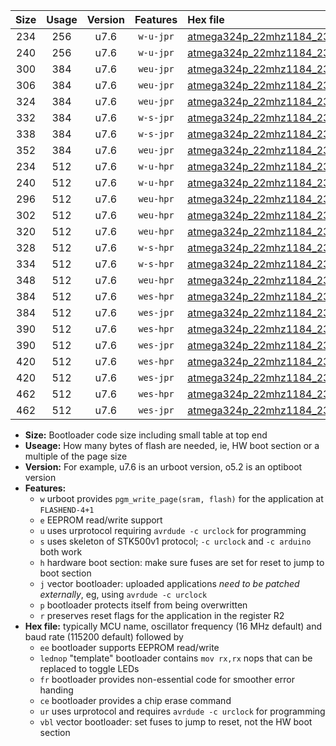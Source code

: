 |Size|Usage|Version|Features|Hex file|
|:-:|:-:|:-:|:-:|:--|
|234|256|u7.6|`w-u-jpr`|[atmega324p_22mhz1184_230400bps_ur_vbl.hex](https://raw.githubusercontent.com/stefanrueger/urboot/main//atmega324p_22mhz1184_230400bps_ur_vbl.hex)|
|240|256|u7.6|`w-u-jpr`|[atmega324p_22mhz1184_230400bps_lednop_ur_vbl.hex](https://raw.githubusercontent.com/stefanrueger/urboot/main//atmega324p_22mhz1184_230400bps_lednop_ur_vbl.hex)|
|300|384|u7.6|`weu-jpr`|[atmega324p_22mhz1184_230400bps_ee_ur_vbl.hex](https://raw.githubusercontent.com/stefanrueger/urboot/main//atmega324p_22mhz1184_230400bps_ee_ur_vbl.hex)|
|306|384|u7.6|`weu-jpr`|[atmega324p_22mhz1184_230400bps_ee_lednop_ur_vbl.hex](https://raw.githubusercontent.com/stefanrueger/urboot/main//atmega324p_22mhz1184_230400bps_ee_lednop_ur_vbl.hex)|
|324|384|u7.6|`weu-jpr`|[atmega324p_22mhz1184_230400bps_ee_lednop_fr_ur_vbl.hex](https://raw.githubusercontent.com/stefanrueger/urboot/main//atmega324p_22mhz1184_230400bps_ee_lednop_fr_ur_vbl.hex)|
|332|384|u7.6|`w-s-jpr`|[atmega324p_22mhz1184_230400bps_vbl.hex](https://raw.githubusercontent.com/stefanrueger/urboot/main//atmega324p_22mhz1184_230400bps_vbl.hex)|
|338|384|u7.6|`w-s-jpr`|[atmega324p_22mhz1184_230400bps_lednop_vbl.hex](https://raw.githubusercontent.com/stefanrueger/urboot/main//atmega324p_22mhz1184_230400bps_lednop_vbl.hex)|
|352|384|u7.6|`weu-jpr`|[atmega324p_22mhz1184_230400bps_ee_lednop_fr_ce_ur_vbl.hex](https://raw.githubusercontent.com/stefanrueger/urboot/main//atmega324p_22mhz1184_230400bps_ee_lednop_fr_ce_ur_vbl.hex)|
|234|512|u7.6|`w-u-hpr`|[atmega324p_22mhz1184_230400bps_ur.hex](https://raw.githubusercontent.com/stefanrueger/urboot/main//atmega324p_22mhz1184_230400bps_ur.hex)|
|240|512|u7.6|`w-u-hpr`|[atmega324p_22mhz1184_230400bps_lednop_ur.hex](https://raw.githubusercontent.com/stefanrueger/urboot/main//atmega324p_22mhz1184_230400bps_lednop_ur.hex)|
|296|512|u7.6|`weu-hpr`|[atmega324p_22mhz1184_230400bps_ee_ur.hex](https://raw.githubusercontent.com/stefanrueger/urboot/main//atmega324p_22mhz1184_230400bps_ee_ur.hex)|
|302|512|u7.6|`weu-hpr`|[atmega324p_22mhz1184_230400bps_ee_lednop_ur.hex](https://raw.githubusercontent.com/stefanrueger/urboot/main//atmega324p_22mhz1184_230400bps_ee_lednop_ur.hex)|
|320|512|u7.6|`weu-hpr`|[atmega324p_22mhz1184_230400bps_ee_lednop_fr_ur.hex](https://raw.githubusercontent.com/stefanrueger/urboot/main//atmega324p_22mhz1184_230400bps_ee_lednop_fr_ur.hex)|
|328|512|u7.6|`w-s-hpr`|[atmega324p_22mhz1184_230400bps.hex](https://raw.githubusercontent.com/stefanrueger/urboot/main//atmega324p_22mhz1184_230400bps.hex)|
|334|512|u7.6|`w-s-hpr`|[atmega324p_22mhz1184_230400bps_lednop.hex](https://raw.githubusercontent.com/stefanrueger/urboot/main//atmega324p_22mhz1184_230400bps_lednop.hex)|
|348|512|u7.6|`weu-hpr`|[atmega324p_22mhz1184_230400bps_ee_lednop_fr_ce_ur.hex](https://raw.githubusercontent.com/stefanrueger/urboot/main//atmega324p_22mhz1184_230400bps_ee_lednop_fr_ce_ur.hex)|
|384|512|u7.6|`wes-hpr`|[atmega324p_22mhz1184_230400bps_ee.hex](https://raw.githubusercontent.com/stefanrueger/urboot/main//atmega324p_22mhz1184_230400bps_ee.hex)|
|384|512|u7.6|`wes-jpr`|[atmega324p_22mhz1184_230400bps_ee_vbl.hex](https://raw.githubusercontent.com/stefanrueger/urboot/main//atmega324p_22mhz1184_230400bps_ee_vbl.hex)|
|390|512|u7.6|`wes-hpr`|[atmega324p_22mhz1184_230400bps_ee_lednop.hex](https://raw.githubusercontent.com/stefanrueger/urboot/main//atmega324p_22mhz1184_230400bps_ee_lednop.hex)|
|390|512|u7.6|`wes-jpr`|[atmega324p_22mhz1184_230400bps_ee_lednop_vbl.hex](https://raw.githubusercontent.com/stefanrueger/urboot/main//atmega324p_22mhz1184_230400bps_ee_lednop_vbl.hex)|
|420|512|u7.6|`wes-hpr`|[atmega324p_22mhz1184_230400bps_ee_lednop_fr.hex](https://raw.githubusercontent.com/stefanrueger/urboot/main//atmega324p_22mhz1184_230400bps_ee_lednop_fr.hex)|
|420|512|u7.6|`wes-jpr`|[atmega324p_22mhz1184_230400bps_ee_lednop_fr_vbl.hex](https://raw.githubusercontent.com/stefanrueger/urboot/main//atmega324p_22mhz1184_230400bps_ee_lednop_fr_vbl.hex)|
|462|512|u7.6|`wes-hpr`|[atmega324p_22mhz1184_230400bps_ee_lednop_fr_ce.hex](https://raw.githubusercontent.com/stefanrueger/urboot/main//atmega324p_22mhz1184_230400bps_ee_lednop_fr_ce.hex)|
|462|512|u7.6|`wes-jpr`|[atmega324p_22mhz1184_230400bps_ee_lednop_fr_ce_vbl.hex](https://raw.githubusercontent.com/stefanrueger/urboot/main//atmega324p_22mhz1184_230400bps_ee_lednop_fr_ce_vbl.hex)|

- **Size:** Bootloader code size including small table at top end
- **Useage:** How many bytes of flash are needed, ie, HW boot section or a multiple of the page size
- **Version:** For example, u7.6 is an urboot version, o5.2 is an optiboot version
- **Features:**
  + `w` urboot provides `pgm_write_page(sram, flash)` for the application at `FLASHEND-4+1`
  + `e` EEPROM read/write support
  + `u` uses urprotocol requiring `avrdude -c urclock` for programming
  + `s` uses skeleton of STK500v1 protocol; `-c urclock` and `-c arduino` both work
  + `h` hardware boot section: make sure fuses are set for reset to jump to boot section
  + `j` vector bootloader: uploaded applications *need to be patched externally*, eg, using `avrdude -c urclock`
  + `p` bootloader protects itself from being overwritten
  + `r` preserves reset flags for the application in the register R2
- **Hex file:** typically MCU name, oscillator frequency (16 MHz default) and baud rate (115200 default) followed by
  + `ee` bootloader supports EEPROM read/write
  + `lednop` "template" bootloader contains `mov rx,rx` nops that can be replaced to toggle LEDs
  + `fr` bootloader provides non-essential code for smoother error handing
  + `ce` bootloader provides a chip erase command
  + `ur` uses urprotocol and requires `avrdude -c urclock` for programming
  + `vbl` vector bootloader: set fuses to jump to reset, not the HW boot section
